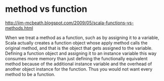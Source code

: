 # method vs function

http://jim-mcbeath.blogspot.com/2009/05/scala-functions-vs-methods.html

When we treat a method as a function, such as by assigning it to a variable, Scala actually creates a function object whose apply method calls the original method, and that is the object that gets assigned to the variable. Defining a function object and assigning it to an instance variable this way consumes more memory than just defining the functionally equivalent method because of the additional instance variable and the overhead of another object instance for the function. Thus you would not want every method to be a function.
